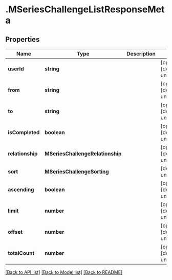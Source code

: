 # .MSeriesChallengeListResponseMeta

## Properties

Name | Type | Description | Notes
------------ | ------------- | ------------- | -------------
**userId** | **string** |  | [optional] [default to undefined]
**from** | **string** |  | [optional] [default to undefined]
**to** | **string** |  | [optional] [default to undefined]
**isCompleted** | **boolean** |  | [optional] [default to undefined]
**relationship** | [**MSeriesChallengeRelationship**](MSeriesChallengeRelationship.md) |  | [optional] [default to undefined]
**sort** | [**MSeriesChallengeSorting**](MSeriesChallengeSorting.md) |  | [default to undefined]
**ascending** | **boolean** |  | [optional] [default to undefined]
**limit** | **number** |  | [optional] [default to undefined]
**offset** | **number** |  | [optional] [default to undefined]
**totalCount** | **number** |  | [optional] [default to undefined]


[[Back to API list]](../README.md#documentation-for-api-endpoints) [[Back to Model list]](../README.md#documentation-for-models) [[Back to README]](../README.md)
